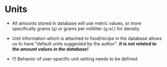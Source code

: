 
# Units



- All amounts stored in database will use metric values, or more specifically grams (`g`) or grams per milliliter (`g/ml`) for density.

- Unit information which is attached to food/recipe in the database allows us to have "default units suggested by the author". ***It is not related to the amount values in the database!***

- !!! Behavior of user-specific unit setting needs to be defined
